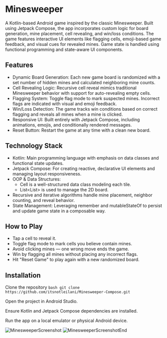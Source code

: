 # Minesweeper

A Kotlin-based Android game inspired by the classic Minesweeper. Built using Jetpack Compose, the app incorporates custom logic for board generation, mine placement, cell revealing, and win/loss conditions. The game features interactive UI elements like flagging cells, emoji-based game feedback, and visual cues for revealed mines. Game state is handled using functional programming and state-aware UI components.

## Features

* Dynamic Board Generation: Each new game board is randomized with a set number of hidden mines and calculated neighboring mine counts.
* Cell Revealing Logic: Recursive cell reveal mimics traditional Minesweeper behavior with support for auto-revealing empty cells.
* Flagging System: Toggle flag mode to mark suspected mines. Incorrect flags are indicated with visual and emoji feedback.
* Win/Loss Detection: The game tracks win conditions based on correct flagging and reveals all mines when a mine is clicked.
* Responsive UI: Built entirely with Jetpack Compose, including animations, emojis, and conditionally rendered messages.
* Reset Button: Restart the game at any time with a clean new board.

## Technology Stack

* Kotlin: Main programming language with emphasis on data classes and functional state updates.
* Jetpack Compose: For creating reactive, declarative UI elements and managing layout responsiveness.
* OOP & Data Structures:
  * Cell is a well-structured data class modeling each tile.
  * List<List<Cell>> is used to manage the 2D board.
* Recursive and iterative algorithms handle mine placement, neighbor counting, and reveal behavior.
* State Management: Leveraging remember and mutableStateOf to persist and update game state in a composable way.

## How to Play
* Tap a cell to reveal it.
* Toggle flag mode to mark cells you believe contain mines.
* Avoid clicking mines — one wrong move ends the game.
* Win by flagging all mines without placing any incorrect flags.
* Hit "Reset Game" to play again with a new randomized board.

## Installation
Clone the repository
``bash
git clone https://github.com/itsnotleilani/Minesweeper-Compose.git
``

Open the project in Android Studio.

Ensure Kotlin and Jetpack Compose dependencies are installed.

Run the app on a local emulator or physical Android device.


![MinesweeperScreenshot](https://github.com/user-attachments/assets/3e66da41-b8f8-473d-a125-8145102a877c)
![MinesweeperScreenshotEnd](https://github.com/user-attachments/assets/146210f2-1af7-46be-8d81-1e1afeffcb35)

